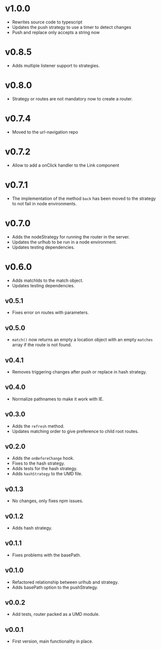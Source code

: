 # v1.0.0
* Rewrites source code to typescript
* Updates the push strategy to use a timer to detect changes
* Push and replace only accepts a string now

# v0.8.5
* Adds multiple listener support to strategies.

# v0.8.0
* Strategy or routes are not mandatory now to create a router.

# v0.7.4
* Moved to the url-navigation repo

# v0.7.2
* Allow to add a onClick handler to the Link component

# v0.7.1
* The implementation of the method `back` has been moved to the strategy to not fail in node environments.

# v0.7.0
* Adds the nodeStrategy for running the router in the server.
* Updates the urlhub to be run in a node environment.
* Updates testing dependencies.

# v0.6.0
* Adds matchIds to the match object.
* Updates testing dependencies.

## v0.5.1
* Fixes error on routes with parameters.

## v0.5.0
* `match()` now returns an empty a location object with an empty `matches` array if the route is not found.

## v0.4.1
* Removes triggering changes after push or replace in hash strategy.

## v0.4.0
* Normalize pathnames to make it work with IE.

## v0.3.0
* Adds the `refresh` method.
* Updates matching order to give preference to child root routes.

## v0.2.0
* Adds the `onBeforeChange` hook.
* Fixes to the hash strategy.
* Adds tests for the hash strategy.
* Adds `hashStrategy` to the UMD file.

## v0.1.3
* No changes, only fixes npm issues.

## v0.1.2
* Adds hash strategy.

## v0.1.1
* Fixes problems with the basePath.

## v0.1.0
* Refactored relationship between urlhub and strategy.
* Adds basePath option to the pushStrategy.

## v0.0.2
* Add tests, router packed as a UMD module.

## v0.0.1
* First version, main functionality in place.
